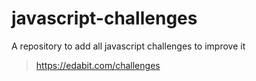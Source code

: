 # javascript-challenges
A repository to add all javascript challenges to improve it

> https://edabit.com/challenges
